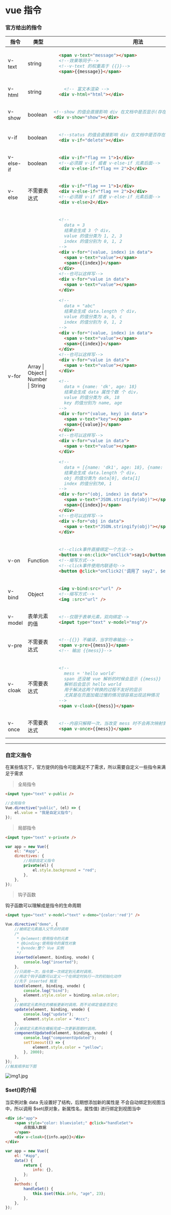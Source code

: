 # vue 指令

### 官方给出的指令

<table>
  <thead>
    <tr>
      <th>指令</th><th>类型</th><th>用法</th>
    </tr>
  </thead>
  <tbody>
    <tr><td>v-text</td><td>string</td><td><!--v-text-->
      
  ``` html
    <span v-text="message"></span>
    <!--效果等同于-->
    <!--v-text 的权重高于 {{}}-->
    <span>{{message}}</span>
  ```
  
   </td></tr>
    <tr><td>v-html</td><td>string</td><td><!--v-html-->
      
  ``` html
      <!-- 富文本渲染 -->
    <div v-html="html"></div>
  ```

 </td></tr>
  <tr><td>v-show</td><td>boolean</td><td><!--v-show-->

```html
<!--show 的值会直接影响 div 在文档中是否显示(存在,改变样式让他隐藏而已)-->
<div v-show="show"></div>
```

   </td></tr>    
    <tr><td>v-if</td><td>boolean</td><td><!--v-if-->
      
  ``` html
    <!--status 的值会直接影响 div 在文档中是否存在(创建和删除节点)-->
    <div v-if="delete"></div>
  ```
  
   </td></tr>
    <tr><td>v-else-if</td><td>boolean</td><td><!--v-else-if-->
      
  ``` html
    <div v-if="flag == 1">1</div>
    <!--必须跟 v-if 或者 v-else-if 元素后面-->
    <div v-else-if="flag == 2">2</div>
  ```
  
   </td></tr>      
    <tr><td>v-else</td><td>不需要表达式</td><td><!--v-else-->
      
  ``` html
    <div v-if="flag == 1">1</div>
    <div v-else-if="flag == 2">2</div>
    <!--必须跟 v-if 或者 v-else-if 元素后面-->
    <div v-else>2</div>
  ```
  
   </td></tr>    
    <tr><td>v-for</td><td>Array | Object | Number | String</td><td><!--v-for-->
      
  ``` html
    <!--
      data = 3 
      结果会生成 3 个 div，
      value 的值分类为 1, 2, 3 
      index 的值分别为 0, 1, 2
    -->
    <div v-for="(value, index) in data">
      <span v-text="value"></span>
      <span>{{index}}</span>
    </div>
    <!--也可以这样写-->
    <div v-for="value in data">
      <span v-text="value"></span>
    </div>

    <!--
      data = "abc"
      结果会生成 data.length 个 div，
      value 的值分类为 a, b, c
      index 的值分别为 0, 1, 2
    -->
    <div v-for="(value, index) in data">
      <span v-text="value"></span>
      <span>{{index}}</span>
    </div>
    <!--也可以这样写-->
    <div v-for="value in data">
      <span v-text="value"></span>
    </div>

    <!--
      data = {name: 'dk', age: 18}
      结果会生成 data 属性个数 个 div，
      value 的值分类为 dk, 18
      key 的值分别为 name, age
    -->
    <div v-for="(value, key) in data">
      <span v-text="key"></span>
      <span>{{value}}</span>
    </div>
    <!--也可以这样写-->
    <div v-for="value in data">
      <span v-text="value"></span>
    </div>

    <!--
      data = [{name: 'dk1', age: 18}, {name: 'dk2', age: 20}]
      结果会生成 data.length 个 div，
      obj 的值分类为 data[0], data[1]
      index 的值分别为0, 1
    -->
    <div v-for="(obj, index) in data">
      <span v-text="JSON.stringify(obj)"></span>
      <span>{{index}}</span>
    </div>
    <!--也可以这样写-->
    <div v-for="obj in data">
      <span v-text="JSON.stringify(obj)"></span>
    </div>

````

 </td></tr>
  <tr><td>v-on</td><td>Function</td><td><!--v-on-->

``` html
  <!--click事件直接绑定一个方法-->
  <button v-on:click="onClick">say1</button>
  <!--缩写方式-->
  <!--click事件使用内联语句-->
  <button @click="onClick2('调用了 say2', $event)">say2</button>
````

   </td></tr> 
       <tr><td>v-bind</td><td>Object</td><td><!--v-bind-->
      
  ``` html
    <img v-bind:src="url" />
    <!--缩写方式-->
    <img :src="url" />
  ```
  
   </td></tr>    
      <tr><td>v-model</td><td>表单元素的值</td><td><!--v-model-->
      
  ``` html
    <!--仅限于表单元素，双向绑定-->
    <input type="text" v-model="msg"/>
  ```
  
   </td></tr>  
      <tr><td>v-pre</td><td>不需要表达式</td><td><!--v-pre-->
      
  ``` html
    <!--{{}} 不编译，当字符串输出-->
    <span v-pre>{{mess}}</span>
    <!-- 输出 {{mess}}-->
  ```
  
   </td></tr>  
      <tr><td>v-cloak</td><td>不需要表达式</td><td><!--v-cloak-->
      
  ``` html
    <!--
      mess = 'hello world'
      span 还没被 vue 解析的时候会显示 {{mess}}
      解析后会显示 hello world
      用于解决这两个转换的过程不友好的显示
      尤其是在页面加载过慢的情况很容易出现这种情况
    -->
    <span v-cloak>{{mess}}</span>
  ```
  
   </td></tr>     
      <tr><td>v-once</td><td>不需要表达式</td><td><!--v-once-->
      
  ``` html
    <!--内容只解释一次，当改变 mess 时不会再次映射到 span-->
    <span v-once>{{mess}}</span>
  ```
  
   </td></tr>              
  </tbody>
</table>

---

### 自定义指令

在某些情况下，官方提供的指令可能满足不了需求，所以需要自定义一些指令来满足于需求

> 全局指令

```html
<input type="text" v-public />
```

```js
//全局指令
Vue.directive("public", (el) => {
    el.value = "我是自定义指令";
});
```

> 局部指令

```html
<input type="text" v-private />
```

```js
var app = new Vue({
    el: "#app",
    directives: {
        //局部自定义指令
        private(el) {
            el.style.background = "red";
        },
    },
});
```

> 钩子函数

钩子函数可以理解成是指令的生命周期

```html
<input type="text" v-model="text" v-demo="{color:'red'}" />
```

```js
Vue.directive("demo", {
    //被绑定元素插入父节点时调用
    /*
     * @element:使用指令的元素
     * @binding:使用指令的属性对象
     * @vnode:整个 Vue 实例
     */
    inserted(element, binding, vnode) {
        console.log("inserted");
    },
    //只调用一次，指令第一次绑定到元素时调用，
    //用这个钩子函数可以定义一个在绑定时执行一次的初始化动作
    //先于 inserted 触发
    bind(element, binding, vnode) {
        console.log("bind");
        element.style.color = binding.value.color;
    },
    //被绑定元素所在的模板更新时调用，而不论绑定值是否变化
    update(element, binding, vnode) {
        console.log("update");
        element.style.color = "#ccc";
    },
    //被绑定元素所在模板完成一次更新周期时调用。
    componentUpdated(element, binding, vnode) {
        console.log("componentUpdated");
        setTimeout(() => {
            element.style.color = "yellow";
        }, 2000);
    },
});
//触发顺序如下图
```

![img1.jpg](https://i.loli.net/2020/08/12/Ud6ZpF3IRrBWChg.jpg)

### \$set()的介绍

当实例对象 data 先设置好了结构，后期想添加新的属性是 不会自动绑定到视图当中，所以调用 \$set(原对象，新属性名，属性值) 进行绑定到视图当中

```html
<div id="app">
    <span style="color: blueviolet;" @click="handleSet">
        点我插入数据
    </span>
    <div v-cloak>{{info.age}}</div>
</div>
```

```js
var app = new Vue({
    el: "#app",
    data() {
        return {
            info: {},
        };
    },
    methods: {
        handleSet() {
            this.$set(this.info, "age", 23);
        },
    },
});
```

